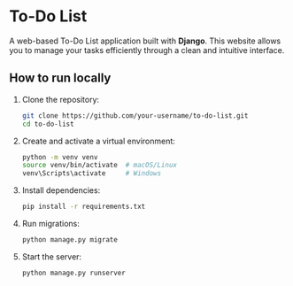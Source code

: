 # To-Do List

A web-based To-Do List application built with **Django**. This website allows you to manage your tasks efficiently through a clean and intuitive interface.

## How to run locally

1. Clone the repository:

   ```bash
   git clone https://github.com/your-username/to-do-list.git
   cd to-do-list
   ```

2. Create and activate a virtual environment:

   ```bash
   python -m venv venv
   source venv/bin/activate  # macOS/Linux
   venv\Scripts\activate     # Windows
   ```

3. Install dependencies:

   ```bash
   pip install -r requirements.txt
   ```

4. Run migrations:

   ```bash
   python manage.py migrate
   ```

5. Start the server:

   ```bash
   python manage.py runserver
   ```



